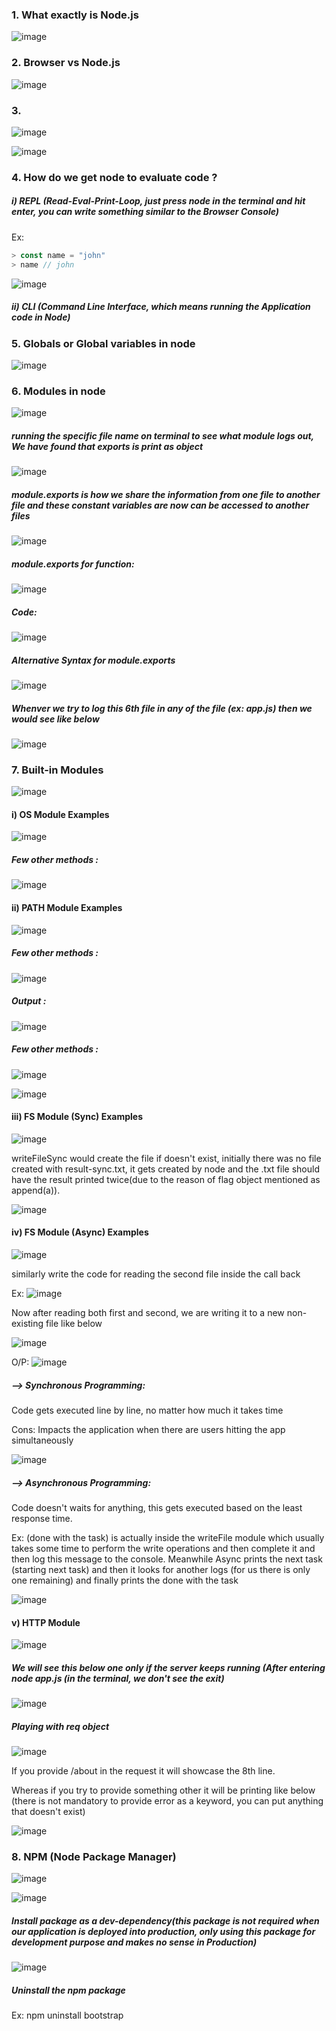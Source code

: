 ### 1. What exactly is Node.js

![image](https://user-images.githubusercontent.com/42731246/148641702-e6489a07-5e05-4d35-80a2-b9de2be26ad0.png)

### 2. Browser vs Node.js

![image](https://user-images.githubusercontent.com/42731246/148641801-db97750f-66b2-4bbb-adbe-ba6358eb8693.png)

### 3.

![image](https://user-images.githubusercontent.com/42731246/148687257-44f274f7-0a85-4e7c-b5c2-287773ddcb73.png)

![image](https://user-images.githubusercontent.com/42731246/148687290-6e6a3104-455d-4277-8366-42bc8da2660e.png)

### 4. How do we get node to evaluate code ?

##### i) REPL (Read-Eval-Print-Loop, just press node in the terminal and hit enter, you can write something similar to the Browser Console)

Ex:

```js
> const name = "john"
> name // john
```

![image](https://user-images.githubusercontent.com/42731246/149760220-5d29aa58-2d08-4036-b13e-454a862ad96e.png)

##### ii) CLI (Command Line Interface, which means running the Application code in Node)

### 5. Globals or Global variables in node

![image](https://user-images.githubusercontent.com/42731246/149764083-5efd9c72-6d28-4ef6-aa28-4d6b5ed7029a.png)

### 6. Modules in node

![image](https://user-images.githubusercontent.com/42731246/149765925-02b060be-b2f1-4b6f-a9ed-151b05258baa.png)

##### running the specific file name on terminal to see what module logs out, We have found that exports is print as object

![image](https://user-images.githubusercontent.com/42731246/149766102-3665baff-04ac-43bd-bf28-e0d31e3516bb.png)

##### module.exports is how we share the information from one file to another file and these constant variables are now can be accessed to another files

![image](https://user-images.githubusercontent.com/42731246/149766541-ef0472a6-0c78-4c84-9be4-4f8abfb8551b.png)

##### module.exports for function:

![image](https://user-images.githubusercontent.com/42731246/149767432-8902c678-7725-418e-9c38-4796b75fc034.png)

##### Code:

![image](https://user-images.githubusercontent.com/42731246/149767263-b93938ef-e097-4b6c-8d20-43520f1de2e1.png)

##### Alternative Syntax for module.exports

![image](https://user-images.githubusercontent.com/42731246/149768251-9ae1c18f-b46a-45fb-8693-9a23c3e5ab8a.png)

##### Whenver we try to log this 6th file in any of the file (ex: app.js) then we would see like below

![image](https://user-images.githubusercontent.com/42731246/149768161-fb7eba15-d2e9-44f1-8bb9-f7f35eba4cd7.png)

### 7. Built-in Modules

![image](https://user-images.githubusercontent.com/42731246/149769069-e5ce98be-b27b-4f99-a32e-38765d5073d0.png)

#### i) OS Module Examples

![image](https://user-images.githubusercontent.com/42731246/149820442-10ad6dc7-1594-43ba-a149-ba826c9e30c3.png)

##### Few other methods :

![image](https://user-images.githubusercontent.com/42731246/149820642-e1912518-24cf-4881-bad3-da6764a9544f.png)

#### ii) PATH Module Examples

![image](https://user-images.githubusercontent.com/42731246/149821213-3d57f5cb-6867-4eb0-88cb-eaa953e911cf.png)

##### Few other methods :

![image](https://user-images.githubusercontent.com/42731246/149821465-862dde43-655f-4b85-8fbd-ea320de450e1.png)

##### Output :

![image](https://user-images.githubusercontent.com/42731246/149821493-a1d22d7c-b2cf-41ee-80c3-301bc4756cd8.png)

##### Few other methods :

![image](https://user-images.githubusercontent.com/42731246/149821877-0efaa915-3e72-43a4-a3a7-da77c6be238a.png)

![image](https://user-images.githubusercontent.com/42731246/149821895-9af5148d-9ab9-4369-aa38-e64de73f280a.png)

#### iii) FS Module (Sync) Examples

![image](https://user-images.githubusercontent.com/42731246/149822521-c6555443-fb18-48f4-994d-b6d1c36d1467.png)

writeFileSync would create the file if doesn't exist, initially there was no file created with result-sync.txt, it gets created by node and the .txt file should have the result printed twice(due to the reason of flag object mentioned as append(a)).

![image](https://user-images.githubusercontent.com/42731246/149822726-65cb2446-86b5-4b70-8ad4-cad5b1aab8fa.png)

#### iv) FS Module (Async) Examples

![image](https://user-images.githubusercontent.com/42731246/149823297-788050e5-3594-494d-b221-32e1bd206502.png)

similarly write the code for reading the second file inside the call back

Ex:
![image](https://user-images.githubusercontent.com/42731246/149918682-b9a02f95-ff01-4c77-91dc-343b9e6678e5.png)

Now after reading both first and second, we are writing it to a new non-existing file like below

![image](https://user-images.githubusercontent.com/42731246/149919033-a21e9674-1942-4fb9-b84a-dbfc26e69e1c.png)

O/P:
![image](https://user-images.githubusercontent.com/42731246/149918880-3ab2d173-00e3-45fa-a340-0be89aedfb13.png)

##### --> Synchronous Programming:

Code gets executed line by line, no matter how much it takes time

Cons: Impacts the application when there are users hitting the app simultaneously

![image](https://user-images.githubusercontent.com/42731246/149921078-041defc9-baf0-458c-a1e8-58c110310723.png)

##### --> Asynchronous Programming:

Code doesn't waits for anything, this gets executed based on the least response time.

Ex:
(done with the task) is actually inside the writeFile module which usually takes some time to perform the write operations and then complete it and then log this message to the console. Meanwhile Async prints the next task (starting next task) and then it looks for another logs (for us there is only one remaining) and finally prints the done with the task

![image](https://user-images.githubusercontent.com/42731246/149922212-7444be7e-e08c-48c3-852e-0974665db017.png)

#### v) HTTP Module

![image](https://user-images.githubusercontent.com/42731246/149926011-a47b2741-534a-4145-ac5a-ffb69b278689.png)

##### We will see this below one only if the server keeps running (After entering node app.js (in the terminal, we don't see the exit)

![image](https://user-images.githubusercontent.com/42731246/149925952-66c853db-1832-47fe-834e-92268aa9d191.png)

##### Playing with req object

![image](https://user-images.githubusercontent.com/42731246/149927647-9f49966a-eb5b-4406-bc25-386f93a81284.png)

If you provide /about in the request it will showcase the 8th line.

Whereas if you try to provide something other it will be printing like below (there is not mandatory to provide error as a keyword, you can put anything that doesn't exist)

![image](https://user-images.githubusercontent.com/42731246/149927807-378e0596-b233-45ad-80a2-796536dc54af.png)

### 8. NPM (Node Package Manager)

![image](https://user-images.githubusercontent.com/42731246/149929037-b1bedc4f-d671-4652-9ca0-7f04b88fa09b.png)

![image](https://user-images.githubusercontent.com/42731246/149929305-73a14145-26dc-40a7-9a6f-00bb015e9501.png)


##### Install package as a dev-dependency(this package is not required when our application is deployed into production, only using this package for development purpose and makes no sense in Production)

![image](https://user-images.githubusercontent.com/42731246/149930692-ad46d0a3-ffc8-4beb-9971-daaa4c170796.png)


##### Uninstall the npm package
Ex: npm uninstall bootstrap